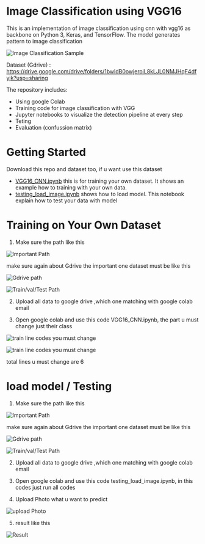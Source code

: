 # Image Classification using VGG16

This is an implementation of image classification using cnn with vgg16 as backbone on Python 3, Keras, and TensorFlow. The model generates pattern to image classification

![Image Classification Sample](assets/1.PNG)

Dataset (Gdrive) : https://drive.google.com/drive/folders/1bwldB0owjeroiL8kLJL0NMJHqF4dfyjk?usp=sharing

The repository includes:
* Using google Colab
* Training code for image classification with VGG 
* Jupyter notebooks to visualize the detection pipeline at every step
* Teting
* Evaluation (confussion matrix)


# Getting Started
Download this repo and dataset too, if u want use this dataset
* [VGG16_CNN.ipynb](VGG16_CNN.ipynb) this is for training your own dataset. It shows an example how to training with your own data.
* [testing_load_image.ipynb](testing_load_image.ipynb) shows how to load model. This notebook explain how to test your data with model



# Training on Your Own Dataset

1. Make sure the path like this 

![Important Path](assets/2.PNG)

make sure again about Gdrive the important one dataset must be like this

![Gdrive path](assets/3.PNG)

![Train/val/Test Path](assets/4.PNG)

2. Upload all data to google drive ,which one matching with google colab email

3. Open google colab and use this code VGG16_CNN.ipynb, the part u must change just their class 

![train line codes you must change ](assets/5.PNG)

![train line codes you must change ](assets/6.PNG)

total lines u must change are 6 


# load model / Testing 

1. Make sure the path like this 

![Important Path](assets/2.PNG)

make sure again about Gdrive the important one dataset must be like this

![Gdrive path](assets/3.PNG)

![Train/val/Test Path](assets/4.PNG)

2. Upload all data to google drive ,which one matching with google colab email

3. Open google colab and use this code testing_load_image.ipynb, in this codes  just run all codes 

4. Upload Photo what u want to predict

![upload Photo](assets/7.PNG)

5. result like this

![Result](assets/8.PNG)

